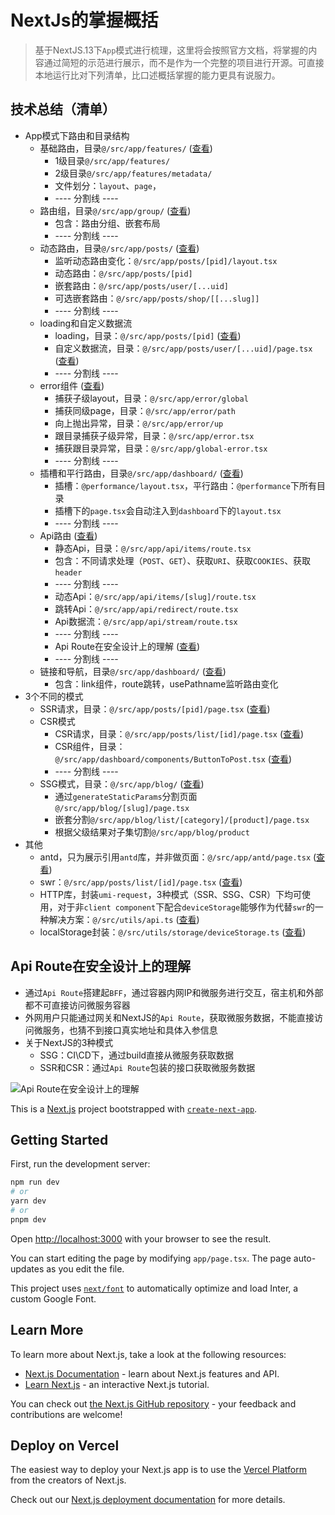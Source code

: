 # NextJs的掌握概括
> 基于NextJS.13下`App`模式进行梳理，这里将会按照官方文档，将掌握的内容通过简短的示范进行展示，而不是作为一个完整的项目进行开源。可直接本地运行比对下列清单，比口述概括掌握的能力更具有说服力。

## 技术总结（清单）
- App模式下路由和目录结构
  - 基础路由，目录`@/src/app/features/` ([查看](https://github.com/cgfeel/next.v2/tree/master/src/app/features))
    - 1级目录`@/src/app/features/`
    - 2级目录`@/src/app/features/metadata/`
    - 文件划分：`layout`、`page`，
    - ---- 分割线 ----
  - 路由组，目录`@/src/app/group/` ([查看](https://github.com/cgfeel/next.v2/tree/master/src/app/group))
    - 包含：路由分组、嵌套布局
    - ---- 分割线 ----
  - 动态路由，目录`@/src/app/posts/` ([查看](https://github.com/cgfeel/next.v2/tree/master/src/app/posts))
    - 监听动态路由变化：`@/src/app/posts/[pid]/layout.tsx`
    - 动态路由：`@/src/app/posts/[pid]`
    - 嵌套路由：`@/src/app/posts/user/[...uid]`
    - 可选嵌套路由：`@/src/app/posts/shop/[[...slug]]`
    - ---- 分割线 ----
  - loading和自定义数据流
    - loading，目录：`@/src/app/posts/[pid]` ([查看](https://github.com/cgfeel/next.v2/tree/master/src/app/posts/%5Bpid%5D))
    - 自定义数据流，目录：`@/src/app/posts/user/[...uid]/page.tsx` ([查看](https://github.com/cgfeel/next.v2/blob/master/src/app/posts/user/%5B...uid%5D/page.tsx))
    - ---- 分割线 ----
  - error组件 ([查看](https://github.com/cgfeel/next.v2/tree/master/src/app/error))
    - 捕获子级layout，目录：`@/src/app/error/global`
    - 捕获同级page，目录：`@/src/app/error/path`
    - 向上抛出异常，目录：`@/src/app/error/up`
    - 跟目录捕获子级异常，目录：`@/src/app/error.tsx`
    - 捕获跟目录异常，目录：`@/src/app/global-error.tsx`
    - ---- 分割线 ----
  - 插槽和平行路由，目录`@/src/app/dashboard/` ([查看](https://github.com/cgfeel/next.v2/tree/master/src/app/dashboard))
    - 插槽：`@performance/layout.tsx`，平行路由：`@performance`下所有目录
    - 插槽下的`page.tsx`会自动注入到`dashboard`下的`layout.tsx`
    - ---- 分割线 ----
  - Api路由 ([查看](https://github.com/cgfeel/next.v2/blob/master/src/app/api/items/route.ts))
    - 静态Api，目录：`@/src/app/api/items/route.tsx`
    - 包含：不同请求处理（`POST`、`GET`）、获取`URI`、获取`COOKIES`、获取`header`
    - ---- 分割线 ----
    - 动态Api：`@/src/app/api/items/[slug]/route.tsx`
    - 跳转Api：`@/src/app/api/redirect/route.tsx`
    - Api数据流：`@/src/app/api/stream/route.tsx`
    - ---- 分割线 ----
    - Api Route在安全设计上的理解 ([查看](#api-route在安全设计上的理解))
    - ---- 分割线 ----
  - 链接和导航，目录`@/src/app/dashboard/` ([查看](https://github.com/cgfeel/next.v2/tree/master/src/app/dashboard))
    - 包含：link组件，route跳转，usePathname监听路由变化
- 3个不同的模式
  - SSR请求，目录：`@/src/app/posts/[pid]/page.tsx` ([查看](https://github.com/cgfeel/next.v2/blob/master/src/app/posts/%5Bpid%5D/page.tsx))
  - CSR模式
    - CSR请求，目录：`@/src/app/posts/list/[id]/page.tsx` ([查看](https://github.com/cgfeel/next.v2/blob/master/src/app/posts/list/%5Bid%5D/page.tsx))
    - CSR组件，目录：`@/src/app/dashboard/components/ButtonToPost.tsx` ([查看](https://github.com/cgfeel/next.v2/blob/master/src/app/dashboard/components/ButtonToPost.tsx))
    - ---- 分割线 ----
  - SSG模式，目录：`@/src/app/blog/` ([查看](https://github.com/cgfeel/next.v2/tree/master/src/app/blog))
    - 通过`generateStaticParams`分割页面`@/src/app/blog/[slug]/page.tsx`
    - 嵌套分割`@/src/app/blog/list/[category]/[product]/page.tsx`
    - 根据父级结果对子集切割`@/src/app/blog/product`
- 其他
  - antd，只为展示引用`antd`库，并非做页面：`@/src/app/antd/page.tsx` ([查看](https://github.com/cgfeel/next.v2/blob/master/src/app/antd/page.tsx))
  - swr：`@/src/app/posts/list/[id]/page.tsx` ([查看](https://github.com/cgfeel/next.v2/blob/master/src/app/posts/list/%5Bid%5D/page.tsx))
  - HTTP库，封装`umi-request`，3种模式（SSR、SSG、CSR）下均可使用，对于非`client component`下配合`deviceStorage`能够作为代替`swr`的一种解决方案：`@/src/utils/api.ts` ([查看](https://github.com/cgfeel/next.v2/blob/master/src/utils/api.ts))
  - localStorage封装：`@/src/utils/storage/deviceStorage.ts` ([查看](https://github.com/cgfeel/next.v2/blob/master/src/utils/storage/deviceStorage.ts))

## Api Route在安全设计上的理解

- 通过`Api Route`搭建起`BFF`，通过容器内网IP和微服务进行交互，宿主机和外部都不可直接访问微服务容器
- 外网用户只能通过网关和NextJS的`Api Route`，获取微服务数据，不能直接访问微服务，也猜不到接口真实地址和具体入参信息
- 关于NextJS的3种模式
  - SSG：CI\CD下，通过build直接从微服务获取数据
  - SSR和CSR：通过`Api Route`包装的接口获取微服务数据

![Api Route在安全设计上的理解](https://github.com/cgfeel/next.v2/assets/578141/22031e79-1026-4e7b-bd79-825648467401)

This is a [Next.js](https://nextjs.org/) project bootstrapped with [`create-next-app`](https://github.com/vercel/next.js/tree/canary/packages/create-next-app).

## Getting Started

First, run the development server:

```bash
npm run dev
# or
yarn dev
# or
pnpm dev
```

Open [http://localhost:3000](http://localhost:3000) with your browser to see the result.

You can start editing the page by modifying `app/page.tsx`. The page auto-updates as you edit the file.

This project uses [`next/font`](https://nextjs.org/docs/basic-features/font-optimization) to automatically optimize and load Inter, a custom Google Font.

## Learn More

To learn more about Next.js, take a look at the following resources:

- [Next.js Documentation](https://nextjs.org/docs) - learn about Next.js features and API.
- [Learn Next.js](https://nextjs.org/learn) - an interactive Next.js tutorial.

You can check out [the Next.js GitHub repository](https://github.com/vercel/next.js/) - your feedback and contributions are welcome!

## Deploy on Vercel

The easiest way to deploy your Next.js app is to use the [Vercel Platform](https://vercel.com/new?utm_medium=default-template&filter=next.js&utm_source=create-next-app&utm_campaign=create-next-app-readme) from the creators of Next.js.

Check out our [Next.js deployment documentation](https://nextjs.org/docs/deployment) for more details.
